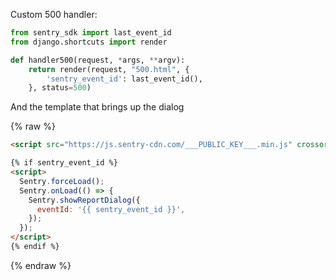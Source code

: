 Custom 500 handler:

```python
from sentry_sdk import last_event_id
from django.shortcuts import render

def handler500(request, *args, **argv):
    return render(request, "500.html", {
        'sentry_event_id': last_event_id(),
    }, status=500)
```

And the template that brings up the dialog

{% raw %}
```html
<script src="https://js.sentry-cdn.com/___PUBLIC_KEY___.min.js" crossorigin="anonymous"></script>

{% if sentry_event_id %}
<script>
  Sentry.forceLoad();
  Sentry.onLoad(() => {
    Sentry.showReportDialog({
      eventId: '{{ sentry_event_id }}',
    });
  });
</script>
{% endif %}
```
{% endraw %}
